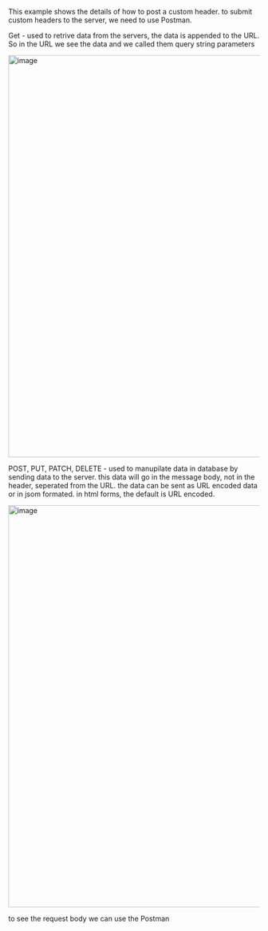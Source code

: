 This example shows the details of how to post a custom header. to submit custom headers to the server, we need to use Postman. 

Get - used to retrive data from the servers, the data is appended to the URL. So in the URL we see the data and we called them query string parameters

  <img width="805" alt="image" src="https://github.com/user-attachments/assets/d5f101f0-a633-4ca3-bf36-9c0fd1d73662">

POST, PUT, PATCH, DELETE - used to manupilate data in database by sending data to the server. 
this data will go in the message body, not in the header, seperated from the URL. 
the data can be sent as URL encoded data or in jsom formated. in html forms, the default is URL encoded. 

  <img width="805" alt="image" src="https://github.com/user-attachments/assets/cf1d7103-28de-4339-bb61-a0bff946fce6">

to see the request body we can use the Postman 

